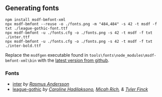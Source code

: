 ## Generating fonts

```
npm install msdf-bmfont-xml
npx msdf-bmfont --reuse -o ./fonts.png -m "484,484" -s 42 -t msdf -f txt ./league-gothic-font.ttf
npx msdf-bmfont -u ./fonts.cfg -o ./fonts.png -s 42 -t msdf -f txt ./inter.ttf
npx msdf-bmfont -u ./fonts.cfg -o ./fonts.png -s 42 -t msdf -f txt ./inter-bold.ttf
```

Replace the `msdfgen` executable found in `tools\fonts\node_modules\msdf-bmfont-xml\bin` with
the [latest version from
github](https://github.com/Chlumsky/msdfgen/releases).

### Fonts

* [inter](https://github.com/rsms/inter) _by [Rasmus Andersson](https://github.com/rsms)_
* [league-gothic](https://github.com/theleagueof/league-gothic)
  _by [Caroline Hadilaksono](https://www.hadilaksono.com/), [Micah Rich](https://micahrich.com/), & [Tyler Finck](https://www.tylerfinck.com/)_
